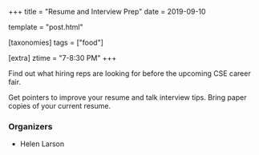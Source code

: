+++
title = "Resume and Interview Prep"
date = 2019-09-10

template = "post.html"

[taxonomies]
tags = ["food"]

[extra]
ztime = "7-8:30 PM"
+++

Find out what hiring reps are looking for before the upcoming CSE career fair.

<!-- more -->

Get pointers to improve your resume and talk interview tips. Bring paper copies of your current resume.

### Organizers
 - Helen Larson
 